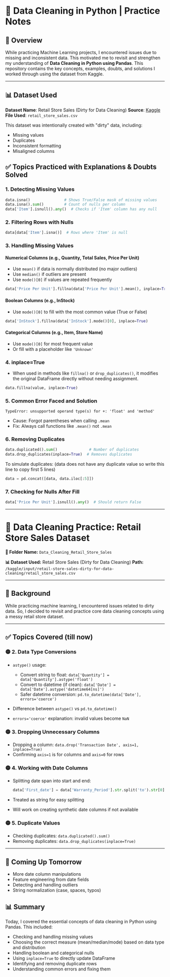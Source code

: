# 🧹 Data Cleaning in Python | Practice Notes

## 📌 Overview

While practicing Machine Learning projects, I encountered issues due to missing and inconsistent data. This motivated me to revisit and strengthen my understanding of **Data Cleaning in Python using Pandas**. This repository contains the key concepts, examples, doubts, and solutions I worked through using the dataset from Kaggle.

---

## 📊 Dataset Used

**Dataset Name**: Retail Store Sales (Dirty for Data Cleaning)
**Source**: [Kaggle](https://www.kaggle.com/datasets/rahulbhatia/retail-store-sales-dirty-for-data-cleaning)
**File Used**: `retail_store_sales.csv`

This dataset was intentionally created with "dirty" data, including:

* Missing values
* Duplicates
* Inconsistent formatting
* Misaligned columns


## ✅ Topics Practiced with Explanations & Doubts Solved

### 1. Detecting Missing Values

```python
data.isna()               # Shows True/False mask of missing values
data.isna().sum()         # Count of nulls per column
data['Item'].isnull().any()  # Checks if 'Item' column has any null
```

### 2. Filtering Rows with Nulls

```python
data[data['Item'].isna()]  # Rows where 'Item' is null
```

### 3. Handling Missing Values

#### Numerical Columns (e.g., Quantity, Total Sales, Price Per Unit)

* Use `mean()` if data is normally distributed (no major outliers)
* Use `median()` if outliers are present
* Use `mode()[0]` if values are repeated frequently

```python
data['Price Per Unit'].fillna(data['Price Per Unit'].mean(), inplace=True)
```

#### Boolean Columns (e.g., InStock)

* Use `mode()[0]` to fill with the most common value (True or False)

```python
data['InStock'].fillna(data['InStock'].mode()[0], inplace=True)
```

#### Categorical Columns (e.g., Item, Store Name)

* Use `mode()[0]` for most frequent value
* Or fill with a placeholder like `'Unknown'`

### 4. inplace=True

* When used in methods like `fillna()` or `drop_duplicates()`, it modifies the original DataFrame directly without needing assignment.

```python
data.fillna(value, inplace=True)
```

### 5. Common Error Faced and Solution

```text
TypeError: unsupported operand type(s) for +: 'float' and 'method'
```

* Cause: Forgot parentheses when calling `.mean`
* Fix: Always call functions like `.mean()` not `.mean`

### 6. Removing Duplicates

```python
data.duplicated().sum()              # Number of duplicates
data.drop_duplicates(inplace=True)  # Removes duplicates
```

To simulate duplicates:
(data does not have any duplicate value so write this line to copy first 5 lines)
```python
data = pd.concat([data, data.iloc[:5]])
```

### 7. Checking for Nulls After Fill

```python
data['Price Per Unit'].isnull().any()  # Should return False
```

---

# 🧹 Data Cleaning Practice: Retail Store Sales Dataset

**📁 Folder Name:** `Data_Cleaning_Retail_Store_Sales`

**📊 Dataset Used:**
Retail Store Sales (Dirty for Data Cleaning)
**Path:** `/kaggle/input/retail-store-sales-dirty-for-data-cleaning/retail_store_sales.csv`

---

## 📌 Background

While practicing machine learning, I encountered issues related to dirty data. So, I decided to revisit and practice core data cleaning concepts using a messy retail store dataset.

---

## ✅ Topics Covered (till now)


### 🟡 2. Data Type Conversions

* `astype()` usage:

  * Convert string to float: `data['Quantity'] = data['Quantity'].astype('float')`
  * Convert to datetime (if clean): `data['Date'] = data['Date'].astype('datetime64[ns]')`
  * Safer datetime conversion: `pd.to_datetime(data['Date'], errors='coerce')`
* Difference between `astype()` vs `pd.to_datetime()`
* `errors='coerce'` explanation: invalid values become `NaN`

### 🟡 3. Dropping Unnecessary Columns

* Dropping a column: `data.drop('Transaction Date', axis=1, inplace=True)`
* Confirming `axis=1` is for columns and `axis=0` for rows

### 🟡 4. Working with Date Columns

* Splitting date span into start and end:

  ```python
  data['First_date'] = data['Warranty_Period'].str.split('to').str[0]
  ```
* Treated as string for easy splitting
* Will work on creating synthetic date columns if not available

### 🟡 5. Duplicate Values

* Checking duplicates: `data.duplicated().sum()`
* Removing duplicates: `data.drop_duplicates(inplace=True)`

---

## 🔧 Coming Up Tomorrow

* More date column manipulations
* Feature engineering from date fields
* Detecting and handling outliers
* String normalization (case, spaces, typos)



## 📊 Summary

Today, I covered the essential concepts of data cleaning in Python using Pandas. This included:

* Checking and handling missing values
* Choosing the correct measure (mean/median/mode) based on data type and distribution
* Handling boolean and categorical nulls
* Using `inplace=True` to directly update DataFrame
* Identifying and removing duplicate rows
* Understanding common errors and fixing them


